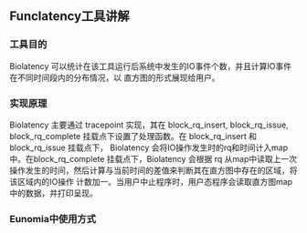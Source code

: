 ## Funclatency工具讲解

### 工具目的
Biolatency 可以统计在该工具运行后系统中发生的IO事件个数，并且计算IO事件在不同时间段内的分布情况，以
直方图的形式展现给用户。

### 实现原理
Biolatency 主要通过 tracepoint 实现，其在 block_rq_insert, block_rq_issue, 
block_rq_complete 挂载点下设置了处理函数。在 block_rq_insert 和 block_rq_issue 挂载点下，
Biolatency 会将IO操作发生时的rq和时间计入map中。在block_rq_complete 挂载点下，Biolatency 会根据
rq 从map中读取上一次操作发生的时间，然后计算与当前时间的差值来判断其在直方图中存在的区域，将该区域内的IO操作
计数加一。当用户中止程序时，用户态程序会读取直方图map中的数据，并打印呈现。

### Eunomia中使用方式
